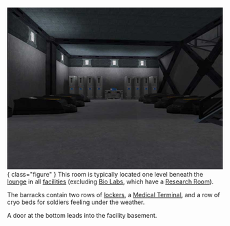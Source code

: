 ![barracks](../images/Barracksdownstairs.jpg){ class="figure" }
This room is typically located one level beneath the
[lounge](../merits/Lounge.md) in all [facilities](Facilities.md) (excluding
[Bio Labs](Bio_Laboratory.md), which have a [Research Room](Research_Room.md)).

The barracks contain two rows of [lockers](../items/Lockers.md), a
[Medical Terminal](../items/Medical_Terminal.md), and a row of cryo beds for
soldiers feeling under the weather.

A door at the bottom leads into the facility basement.


